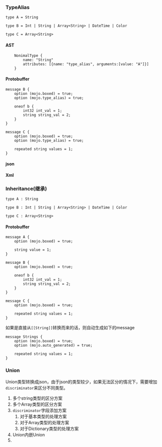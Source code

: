 
### TypeAlias
```
type A = String
```

```
type B = Int | String | Array<String> | DateTime | Color
```

```
type C = Array<String>
```


#### AST

```
    NonimalType {
        name: "String"
        attributes: [{name: "type_alias", arguments:[value: "A"]}]
    }
```

#### Protobuffer

```
message B {
    option (mojo.boxed) = true;
    option (mojo.type_alias) = true;

    oneof b {
        int32 int_val = 1;
        string string_val = 2;
    }
}
```

```
message C {
    option (mojo.boxed) = true;
    option (mojo.type_alias) = true;

    repeated string values = 1;
}
```

#### json

#### Xml


### Inheritance(继承)

```
type A : String
```

```
type B : Int | String | Array<String> | DateTime | Color
```

```
type C : Array<String>
```

#### Protobuffer

```
message A {
    option (mojo.boxed) = true;

    string value = 1;
}
```

```
message B {
    option (mojo.boxed) = true;

    oneof b {
        int32 int_val = 1;
        string string_val = 2;
    }
}
```

```
message C {
    option (mojo.boxed) = true;

    repeated string values = 1;
}
```

如果是直接从`[[String]]`转换而来的话，则自动生成如下的message
```
message Strings {
    option (mojo.boxed) = true;
    option (mojo.auto_generated) = true;

    repeated string values = 1;
}
```

### Union

Union类型转换成json，由于json的类型较少，如果无法区分的情况下，需要增加`discriminator`来区分不同类型。

1. 多个string类型的区分方案
2. 多个Array类型的区分方案
3. `discriminator`字段添加方案
   1. 对于基本类型的处理方案
   2. 对于Array类型的处理方案
   3. 对于Dictionary类型的处理方案
4. Union内嵌Union
5. 
